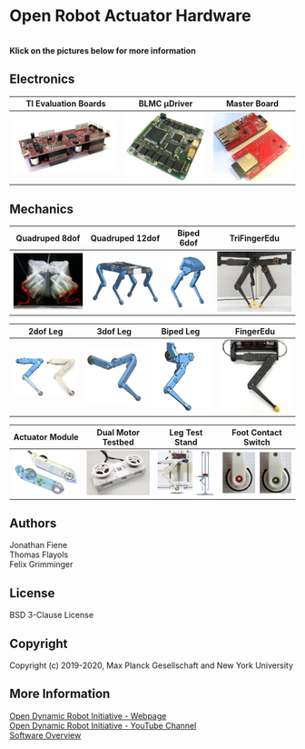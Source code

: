 # Open Robot Actuator Hardware

<br>**Klick on the pictures below for more information**
## Electronics
| TI Evaluation Boards  | BLMC µDriver | Master Board |
| ---------------  | ------------- |------------- |
| <a href="/electronics/ti_electronics/README.md"><img src="electronics/ti_electronics/images/ti_eval_board_1.jpg" width="350"></a>| <a href="electronics/micro_driver_electronics/README.md"><img src="electronics/micro_driver_electronics/images/microdriver_board_v2.jpg" width="270"></a>  | <a href="https://github.com/open-dynamic-robot-initiative/master-board"><img src="electronics/images/master_board_1.jpg" width="270"></a>  |

## Mechanics

| Quadruped 8dof  | Quadruped 12dof | Biped 6dof | TriFingerEdu |
| ---------------  | ------------- |------------- |------------- |
| <a href="mechanics/quadruped_robot_8dof_v1/README.md"><img src="mechanics/quadruped_robot_8dof_v1/images/quadruped_8dof_jump_1.jpg" width="300"></a>| <a href="mechanics/quadruped_robot_12dof_v1/README.md"><img src="mechanics/quadruped_robot_12dof_v1/images/solo_12_cad_1.png" width="300"></a>  |<a href="mechanics/biped_6dof_v1/README.md"><img src="mechanics/biped_6dof_v1/images/biped_navigation.png" width="210"></a>  |  <a href="mechanics/tri_finger_edu_v1/README.md"><img src="mechanics/tri_finger_edu_v1/images/manipulator_navigation.jpg" width="300"></a>   |


| 2dof Leg  | 3dof Leg | Biped Leg |FingerEdu |
| ------------- | ------------- |------------- |------------- |
| <a href="mechanics/leg_2dof_v1/README.md"><img src="mechanics/leg_2dof_v1/images/leg_2dof_1.png" width="350"></a>| <a href="mechanics/leg_3dof_v1/README.md"><img src="mechanics/leg_3dof_v1/images/3dof_leg_cad_1.png" width="300"></a>  | <a href="mechanics/biped_leg_3dof_v1/README.md"><img src="mechanics/biped_leg_3dof_v1/images/biped_leg_2.png" width="300"></a>  |<a href="mechanics/finger_edu_v1/README.md"><img src="mechanics/finger_edu_v1/images/finger_navigation.jpg" width="300"></a>  |

| Actuator Module  | Dual Motor Testbed | Leg Test Stand |Foot Contact Switch |
| ---------------  | ------------- |------------- |------------- |
| <a href="mechanics/actuator_module_v1/README.md"><img src="mechanics/actuator_module_v1/images/actuator_module_1.png" width="300"></a>| <a href="mechanics/dual_motor_testbed_v1/README.md"><img src="mechanics/dual_motor_testbed_v1/images/dual_motor_testbed_1.jpg" width="300"></a>  |<a href="mechanics/leg_test_stand_v1/README.md"><img src="mechanics/leg_test_stand_v1/images/leg_test_stand_1.png" width="300"></a>   | <a href="mechanics/foot_contact_switch_v1/README.md"><img src="mechanics/foot_contact_switch_v1/images/foot_sensor.jpg" width="350"></a>  |

## Authors
Jonathan Fiene  
Thomas Flayols  
Felix Grimminger  

## License
BSD 3-Clause License

## Copyright
Copyright (c) 2019-2020, Max Planck Gesellschaft and New York University

## More Information
[Open Dynamic Robot Initiative - Webpage](https://open-dynamic-robot-initiative.github.io)  
[Open Dynamic Robot Initiative - YouTube Channel](https://www.youtube.com/channel/UCx32JW2oIrax47Gjq8zNI-w)   
[Software Overview](https://github.com/open-dynamic-robot-initiative/open-dynamic-robot-initiative.github.io/wiki)
